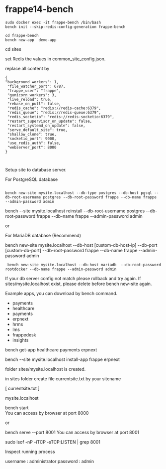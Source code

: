 # frappe14-bench


```shell
sudo docker exec -it frappe-bench /bin/bash
bench init --skip-redis-config-generation frappe-bench

cd frappe-bench
bench new-app  demo-app

```
cd sites

set Redis the values in common_site_config.json.

replace all content by 

```shell
{
"background_workers": 1,
 "file_watcher_port": 6787,
 "frappe_user": "frappe",
 "gunicorn_workers": 3,
 "live_reload": true,
 "rebase_on_pull": false,
 "redis_cache": "redis://redis-cache:6379",
 "redis_queue": "redis://redis-queue:6379",
 "redis_socketio": "redis://redis-socketio:6379",
 "restart_supervisor_on_update": false,
 "restart_systemd_on_update": false,
 "serve_default_site": true,
 "shallow_clone": true,
 "socketio_port": 9000,
 "use_redis_auth": false,
 "webserver_port": 8000
}



```
Setup site to database server.

For PostgreSQL database 
```shell

bench new-site mysite.localhost --db-type postgres --db-host pgsql --db-root-username postgres --db-root-password frappe --db-name frappe   --admin-password admin 

```

bench --site mysite.localhost  reinstall  --db-root-username postgres --db-root-password frappe --db-name frappe   --admin-password admin 


or 

For MariaDB database (Recommend)

bench new-site mysite.localhost --db-host [custom-db-host-ip] --db-port [custom-db-port] --db-root-password frappe --db-name frappe --admin-password admin

```shell
 bench new-site mysite.localhost --db-host mariadb  --db-root-password rootdocker --db-name frappe --admin-password admin

```

If your db server config not match please rollback and try again.
If sites/mysite.localhost exist, please delete before bench new-site again.


Example apps, you can download by bench command.

- payments
- healthcare
- payments
- erpnext
- hrms
- lms
- frappedesk
- insights

bench get-app healthcare payments erpnext

bench --site mysite.localhost install-app frappe erpnext

folder sites/mysite.localhost is created.

in sites folder create file currentsite.txt by your sitename

[ currentsite.txt ]

mysite.localhost


bench start  
You can access by browser at port 8000

or  

bench serve  --port 8001
You can access by browser at port 8001

sudo lsof -nP -iTCP -sTCP:LISTEN | grep 8001

Inspect running process 

username : administrator
password : admin
